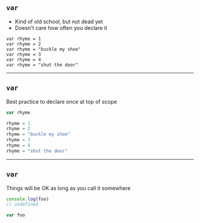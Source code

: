 ## `var`

* Kind of old school, but not dead yet
* Doesn't care how often you declare it

```
var rhyme = 1
var rhyme = 2
var rhyme = "buckle my shoe"
var rhyme = 3
var rhyme = 4
var rhyme = "shut the door"
```

---
## `var`

Best practice to declare once at top of scope

```js
var rhyme

rhyme = 1
rhyme = 2
rhyme = "buckle my shoe"
rhyme = 3
rhyme = 4
rhyme = "shut the door"

```

---
## `var`

Things will be OK as long as you call it somewhere

```js
console.log(foo)
// undefined

var foo
```
